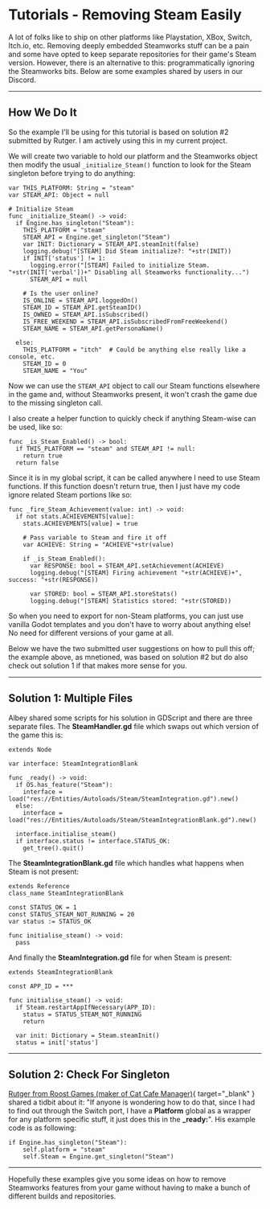 # Tutorials - Removing Steam Easily

A lot of folks like to ship on other platforms like Playstation, XBox, Switch, Itch.io, etc.  Removing deeply embedded Steamworks stuff can be a pain and some have opted to keep separate repositories for their game's Steam version.  However, there is an alternative to this: programmatically ignoring the Steamworks bits. Below are some examples shared by users in our Discord.

---
## How We Do It

So the example I'll be using for this tutorial is based on solution #2 submitted by Rutger.  I am actively using this in my current project.

We will create two variable to hold our platform and the Steamworks object then modify the usual ```_initialize_Steam()``` function to look for the Steam singleton before trying to do anything:

```
var THIS_PLATFORM: String = "steam"
var STEAM_API: Object = null

# Initialize Steam
func _initialize_Steam() -> void:
  if Engine.has_singleton("Steam"):
    THIS_PLATFORM = "steam"
    STEAM_API = Engine.get_singleton("Steam")
    var INIT: Dictionary = STEAM_API.steamInit(false)
    logging.debug("[STEAM] Did Steam initialize?: "+str(INIT))
    if INIT['status'] != 1:
      logging.error("[STEAM] Failed to initialize Steam. "+str(INIT['verbal'])+" Disabling all Steamworks functionality...")
      STEAM_API = null
 
    # Is the user online?
    IS_ONLINE = STEAM_API.loggedOn()
    STEAM_ID = STEAM_API.getSteamID()
    IS_OWNED = STEAM_API.isSubscribed()
    IS_FREE_WEEKEND = STEAM_API.isSubscribedFromFreeWeekend()
    STEAM_NAME = STEAM_API.getPersonaName()
 
  else:
    THIS_PLATFORM = "itch"  # Could be anything else really like a console, etc.
    STEAM_ID = 0
    STEAM_NAME = "You"
```

Now we can use the ```STEAM_API``` object to call our Steam functions elsewhere in the game and, without Steamworks present, it won't crash the game due to the missing singleton call.

I also create a helper function to quickly check if anything Steam-wise can be used, like so:

```
func _is_Steam_Enabled() -> bool:
  if THIS_PLATFORM == "steam" and STEAM_API != null:
    return true
  return false
```

Since it is in my global script, it can be called anywhere I need to use Steam functions.  If this function doesn't return true, then I just have my code ignore related Steam portions like so:

```
func _fire_Steam_Achievement(value: int) -> void:
  if not stats.ACHIEVEMENTS[value]:
    stats.ACHIEVEMENTS[value] = true
    
    # Pass variable to Steam and fire it off
    var ACHIEVE: String = "ACHIEVE"+str(value)
    
    if _is_Steam_Enabled():
      var RESPONSE: bool = STEAM_API.setAchievement(ACHIEVE)
      logging.debug("[STEAM] Firing achievement "+str(ACHIEVE)+", success: "+str(RESPONSE))
      
      var STORED: bool = STEAM_API.storeStats()
      logging.debug("[STEAM] Statistics stored: "+str(STORED))
```

So when you need to export for non-Steam platforms, you can just use vanilla Godot templates and you don't have to worry about anything else!  No need for different versions of your game at all.

Below we have the two submitted user suggestions on how to pull this off; the example above, as mnetioned, was based on solution #2 but do also check out solution 1 if that makes more sense for you.

---
## Solution 1: Multiple Files

Albey shared some scripts for his solution in GDScript and there are three separate files. The **SteamHandler.gd** file which swaps out which version of the game this is:

````
extends Node

var interface: SteamIntegrationBlank

func _ready() -> void:
  if OS.has_feature("Steam"):
    interface = load("res://Entities/Autoloads/Steam/SteamIntegration.gd").new()
  else:
    interface = load("res://Entities/Autoloads/Steam/SteamIntegrationBlank.gd").new()

  interface.initialise_steam()
  if interface.status != interface.STATUS_OK:
    get_tree().quit()
````

The **SteamIntegrationBlank.gd** file which handles what happens when Steam is not present:

````
extends Reference
class_name SteamIntegrationBlank

const STATUS_OK = 1
const STATUS_STEAM_NOT_RUNNING = 20
var status := STATUS_OK

func initialise_steam() -> void:
  pass
````

And finally the **SteamIntegration.gd** file for when Steam is present:

````
extends SteamIntegrationBlank

const APP_ID = ***

func initialise_steam() -> void:
  if Steam.restartAppIfNecessary(APP_ID):
    status = STATUS_STEAM_NOT_RUNNING
    return

  var init: Dictionary = Steam.steamInit()
  status = init['status']
````

---
## Solution 2: Check For Singleton

[Rutger from Roost Games (maker of Cat Cafe Manager)](https://catcafemanager.com){ target="_blank" } shared a tidbit about it: "If anyone is wondering how to do that, since I had to find out through the Switch port, I have a **Platform** global as a wrapper for any platform specific stuff, it just does this in the **_ready:**".  His example code is as following:

````
if Engine.has_singleton("Steam"):
	self.platform = "steam"
	self.Steam = Engine.get_singleton("Steam")
````

---

Hopefully these examples give you some ideas on how to remove Steamworks features from your game without having to make a bunch of different builds and repositories.
